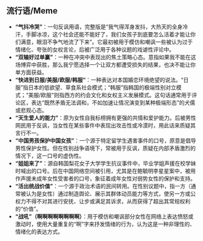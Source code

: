 ## 流行语/Meme

*   **“气抖冷哭”**：一句反讽用语，完整版是“我气得浑身发抖，大热天的全身冷汗，手脚冰凉，这个社会还能不能好了，我们女孩子到底要怎么活着才能让你们满意，眼泪不争气地流了下来”。它最初被用于模仿和嘲讽一些被认为过于情绪化、夸张的女权言论，后被广泛用于各种议题的戏谑性评论中。
*   **“双输好过单赢”**：一种在冲突中表现出的焦土策略心态。意指如果我不能在这场博弈中获胜，那么我宁愿选择一个让双方都遭受损失的结果，也决不能让你单方面获益。
*   **“快进到日服/美服/欧服/韩服”**：一种表达对本国婚恋环境绝望的说法。“日服”指日本的低欲望、草食系社会模式；“韩服”指韩国的极端性别对立模式；“美服/欧服”则指西方的约会文化和女权主义发展模式。这句话通常用于评论区，表达“既然矛盾无法调和，不如加速让情况演变到某种极端形态”的犬儒或悲观心态。
*   **“天生爱人的能力”**：原为女性自我标榜拥有更强的共情和爱护能力。后被男性网民用于反讽，当女性在某些事件中表现出攻击性或冷漠时，用此话来质疑其言行不一。
*   **“中国男孩保护中国女孩”**：一个源于特定留学生遇害事件的口号，原意是倡导男性保护女性。但在性别战争语境下，常被用于反讽，质疑在内部矛盾激烈的情况下，这一口号的虚伪性。
*   **“姐姐来了”**：源自韩国梨花女子大学学生抗议事件中，毕业学姐声援在校学妹时喊出的口号。后在中国网络空间被引用，尤其是在鲍毓明李星星案中，被用作声援未成年女性受害者的口号，象征着成年女性对弱势女性的保护和支持。
*   **“活出统战价值”**：一个源于政治术语的民间转用。在性别议题中，指一方（通常被认为是女性）通过制造舆论、展示其群体动员能力等方式，使另一方或公权力不得不对其进行安抚、让步或满足其诉求，从而获得了超出其常规权利的“价值”。
*   **“战吼”（啊啊啊啊啊啊啊啊）**：用于模仿和嘲讽部分女性在网络上表达愤怒或激动时，使用大量重复的“啊”字来抒发情绪的行为，认为这是一种非理性的、情绪化的表达方式。

